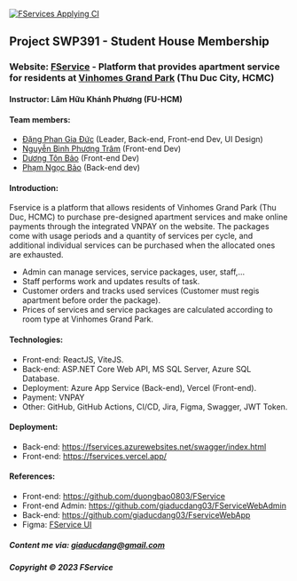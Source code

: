 [![FServices Applying CI](https://github.com/giaducdang03/FserviceWebApp/actions/workflows/CI-CD.yml/badge.svg?branch=main)](https://github.com/giaducdang03/FserviceWebApp/actions/workflows/CI-CD.yml)

## Project SWP391 - Student House Membership

### Website: [FService](https://fservices.vercel.app) - Platform that provides apartment service for residents at [Vinhomes Grand Park](https://vinhome.com.vn/vinhomes-grand-park/) (Thu Duc City, HCMC)

#### Instructor: Lâm Hữu Khánh Phương (FU-HCM)

#### Team members:

- [Đặng Phan Gia Đức](https://github.com/giaducdang03) (Leader, Back-end, Front-end Dev, UI Design)
- [Nguyễn Bình Phương Trâm](https://github.com/phwtram) (Front-end Dev)
- [Dương Tôn Bảo](https://github.com/duongbao0803) (Front-end Dev)
- [Phạm Ngọc Bảo](https://github.com/ngocbubuh) (Back-end dev)

#### Introduction:

Fservice is a platform that allows residents of Vinhomes Grand Park (Thu Duc, HCMC) to purchase pre-designed apartment services and make online payments through the integrated VNPAY on the website. The packages come with usage periods and a quantity of services per cycle, and additional individual services can be purchased when the allocated ones are exhausted.

- Admin can manage services, service packages, user, staff,...
- Staff performs work and updates results of task.
- Customer orders and tracks used services (Customer must regis apartment before order the package).
- Prices of services and service packages are calculated according to room type at Vinhomes Grand Park.

#### Technologies:

- Front-end: ReactJS, ViteJS.
- Back-end: ASP.NET Core Web API, MS SQL Server, Azure SQL Database.
- Deployment: Azure App Service (Back-end), Vercel (Front-end).
- Payment: VNPAY
- Other: GitHub, GitHub Actions, CI/CD, Jira, Figma, Swagger, JWT Token.

#### Deployment:
- Back-end: https://fservices.azurewebsites.net/swagger/index.html
- Front-end: https://fservices.vercel.app/

#### References:

- Front-end: https://github.com/duongbao0803/FService
- Front-end Admin: https://github.com/giaducdang03/FServiceWebAdmin
- Back-end: https://github.com/giaducdang03/FserviceWebApp
- Figma: [FService UI](https://www.figma.com/file/CleRjdHnXB8jfVlJiRP3lh/UI_StudentMemberShipCart?type=design&node-id=764%3A647&mode=design&t=0bGqF89ZE1R0Esnb-1)

##### Content me via: giaducdang@gmail.com

##### Copyright &#169; 2023 FService
